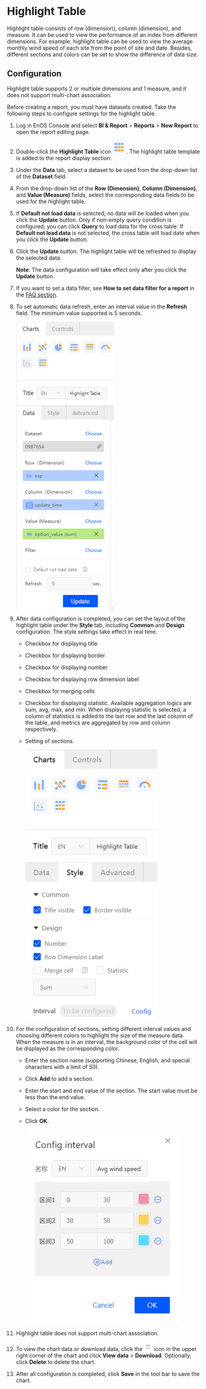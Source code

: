 # Highlight Table

Highlight table consists of row (dimension), column (dimension), and measure. It can be used to view the performance of an index from different dimensions. For example, highlight table can be used to view the average monthly wind speed of each site from the point of site and date. Besides, different sections and colors can be set to show the difference of data size.

## Configuration

Highlight table supports 2 or multiple dimensions and 1 measure, and it does not support multi-chart association.

Before creating a report, you must have datasets created. Take the following steps to configure settings for the highlight table.

1. Log in EnOS Console and select **BI & Report** > **Reports** > **New Report** to open the report editing page.

2. Double-click the **Highlight Table** icon ![highlighttable_icon](../media/highlighttable_icon.png). The highlight table template is added to the report display section.

3. Under the **Data** tab, select a dataset to be used from the drop-down list of the **Dataset** field.

4. From the drop-down list of the **Row (Dimension)**, **Column (Dimension)**, and **Value (Measure)** fields, select the corresponding data fields to be used for the highlight table.

5. If **Default not load data** is selected, no data will be loaded when you click the **Update** button. Only if non-empty query condition is configured, you can click **Query** to load data for the cross table. If **Default not load data** is not selected, the cross table will load date when you click the **Update** button. 

6. Click the **Update** button. The highlight table will be refreshed to display the selected data.

   **Note**: The data configuration will take effect only after you click the **Update** button.

7. If you want to set a data filter, see **How to set data filter for a report** in the [FAQ section](../report_faq).

8. To set automatic data refresh, enter an interval value in the **Refresh** field. The minimum value supported is 5 seconds.

   ![highlighttable_data](../media/highlighttable_data.png)

9. After data configuration is completed, you can set the layout of the highlight table under the **Style** tab, including **Common** and **Design** configuration. The style settings take effect in real time.

   - Checkbox for displaying title

   - Checkbox for displaying border 

   - Checkbox for displaying number

   - Checkbox for displaying row dimension label

   - Checkbox for merging cells

   - Checkbox for displaying statistic. Available aggregation logics are sum, avg, max, and min. When displaying statistic is selected, a column of statistics is added to the last row and the last column of the table, and metrics are aggregated by row and column respectively.

   - Setting of sections.

     ![highlighttable_style](../media/highlighttable_style.png)

10. For the configuration of sections, setting different interval values and choosing different colors to highlight the size of the measure data. When the measure is in an interval, the background color of the cell will be displayed as the corresponding color. 

    - Enter the section name (supporting Chinese, English, and special characters with a limit of 50).

    - Click **Add** to add a section.

    - Enter the start and end value of the section. The start value must be less than the end value.

    - Select a color for the section.

    - Click **OK**.

      ![highlighttable_range](../media/highlighttable_range.png)

11. Highlight table does not support multi-chart association.

12. To view the chart data or download data, click the![chart_spread](../media/chart_spread.png)icon in the upper right corner of the chart and click **View data** > **Download**. Optionally, click **Delete** to delete the chart.

13. After all configuration is completed, click **Save** in the tool bar to save the chart.